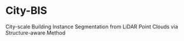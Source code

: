 # City-BIS
City-scale Building Instance Segmentation from LiDAR Point Clouds via Structure-aware Method
